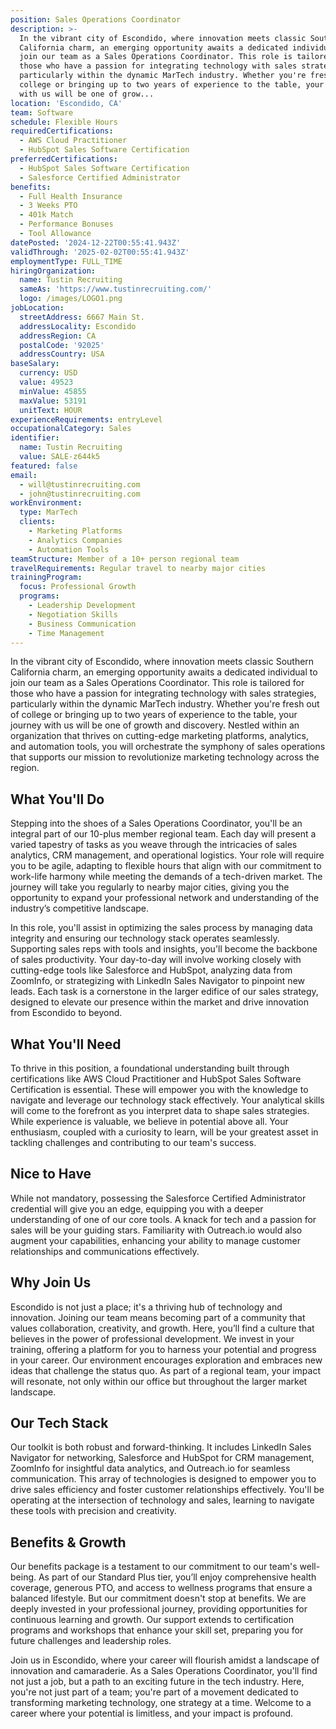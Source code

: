 ```yaml
---
position: Sales Operations Coordinator
description: >-
  In the vibrant city of Escondido, where innovation meets classic Southern
  California charm, an emerging opportunity awaits a dedicated individual to
  join our team as a Sales Operations Coordinator. This role is tailored for
  those who have a passion for integrating technology with sales strategies,
  particularly within the dynamic MarTech industry. Whether you're fresh out of
  college or bringing up to two years of experience to the table, your journey
  with us will be one of grow...
location: 'Escondido, CA'
team: Software
schedule: Flexible Hours
requiredCertifications:
  - AWS Cloud Practitioner
  - HubSpot Sales Software Certification
preferredCertifications:
  - HubSpot Sales Software Certification
  - Salesforce Certified Administrator
benefits:
  - Full Health Insurance
  - 3 Weeks PTO
  - 401k Match
  - Performance Bonuses
  - Tool Allowance
datePosted: '2024-12-22T00:55:41.943Z'
validThrough: '2025-02-02T00:55:41.943Z'
employmentType: FULL_TIME
hiringOrganization:
  name: Tustin Recruiting
  sameAs: 'https://www.tustinrecruiting.com/'
  logo: /images/LOGO1.png
jobLocation:
  streetAddress: 6667 Main St.
  addressLocality: Escondido
  addressRegion: CA
  postalCode: '92025'
  addressCountry: USA
baseSalary:
  currency: USD
  value: 49523
  minValue: 45855
  maxValue: 53191
  unitText: HOUR
experienceRequirements: entryLevel
occupationalCategory: Sales
identifier:
  name: Tustin Recruiting
  value: SALE-z644k5
featured: false
email:
  - will@tustinrecruiting.com
  - john@tustinrecruiting.com
workEnvironment:
  type: MarTech
  clients:
    - Marketing Platforms
    - Analytics Companies
    - Automation Tools
teamStructure: Member of a 10+ person regional team
travelRequirements: Regular travel to nearby major cities
trainingProgram:
  focus: Professional Growth
  programs:
    - Leadership Development
    - Negotiation Skills
    - Business Communication
    - Time Management
---
```


In the vibrant city of Escondido, where innovation meets classic Southern California charm, an emerging opportunity awaits a dedicated individual to join our team as a Sales Operations Coordinator. This role is tailored for those who have a passion for integrating technology with sales strategies, particularly within the dynamic MarTech industry. Whether you're fresh out of college or bringing up to two years of experience to the table, your journey with us will be one of growth and discovery. Nestled within an organization that thrives on cutting-edge marketing platforms, analytics, and automation tools, you will orchestrate the symphony of sales operations that supports our mission to revolutionize marketing technology across the region.

## What You'll Do

Stepping into the shoes of a Sales Operations Coordinator, you'll be an integral part of our 10-plus member regional team. Each day will present a varied tapestry of tasks as you weave through the intricacies of sales analytics, CRM management, and operational logistics. Your role will require you to be agile, adapting to flexible hours that align with our commitment to work-life harmony while meeting the demands of a tech-driven market. The journey will take you regularly to nearby major cities, giving you the opportunity to expand your professional network and understanding of the industry’s competitive landscape.

In this role, you'll assist in optimizing the sales process by managing data integrity and ensuring our technology stack operates seamlessly. Supporting sales reps with tools and insights, you'll become the backbone of sales productivity. Your day-to-day will involve working closely with cutting-edge tools like Salesforce and HubSpot, analyzing data from ZoomInfo, or strategizing with LinkedIn Sales Navigator to pinpoint new leads. Each task is a cornerstone in the larger edifice of our sales strategy, designed to elevate our presence within the market and drive innovation from Escondido to beyond.

## What You'll Need

To thrive in this position, a foundational understanding built through certifications like AWS Cloud Practitioner and HubSpot Sales Software Certification is essential. These will empower you with the knowledge to navigate and leverage our technology stack effectively. Your analytical skills will come to the forefront as you interpret data to shape sales strategies. While experience is valuable, we believe in potential above all. Your enthusiasm, coupled with a curiosity to learn, will be your greatest asset in tackling challenges and contributing to our team's success.

## Nice to Have

While not mandatory, possessing the Salesforce Certified Administrator credential will give you an edge, equipping you with a deeper understanding of one of our core tools. A knack for tech and a passion for sales will be your guiding stars. Familiarity with Outreach.io would also augment your capabilities, enhancing your ability to manage customer relationships and communications effectively.

## Why Join Us

Escondido is not just a place; it's a thriving hub of technology and innovation. Joining our team means becoming part of a community that values collaboration, creativity, and growth. Here, you’ll find a culture that believes in the power of professional development. We invest in your training, offering a platform for you to harness your potential and progress in your career. Our environment encourages exploration and embraces new ideas that challenge the status quo. As part of a regional team, your impact will resonate, not only within our office but throughout the larger market landscape.

## Our Tech Stack

Our toolkit is both robust and forward-thinking. It includes LinkedIn Sales Navigator for networking, Salesforce and HubSpot for CRM management, ZoomInfo for insightful data analytics, and Outreach.io for seamless communication. This array of technologies is designed to empower you to drive sales efficiency and foster customer relationships effectively. You'll be operating at the intersection of technology and sales, learning to navigate these tools with precision and creativity.

## Benefits & Growth

Our benefits package is a testament to our commitment to our team's well-being. As part of our Standard Plus tier, you’ll enjoy comprehensive health coverage, generous PTO, and access to wellness programs that ensure a balanced lifestyle. But our commitment doesn't stop at benefits. We are deeply invested in your professional journey, providing opportunities for continuous learning and growth. Our support extends to certification programs and workshops that enhance your skill set, preparing you for future challenges and leadership roles.

Join us in Escondido, where your career will flourish amidst a landscape of innovation and camaraderie. As a Sales Operations Coordinator, you'll find not just a job, but a path to an exciting future in the tech industry. Here, you're not just part of a team; you're part of a movement dedicated to transforming marketing technology, one strategy at a time. Welcome to a career where your potential is limitless, and your impact is profound.
